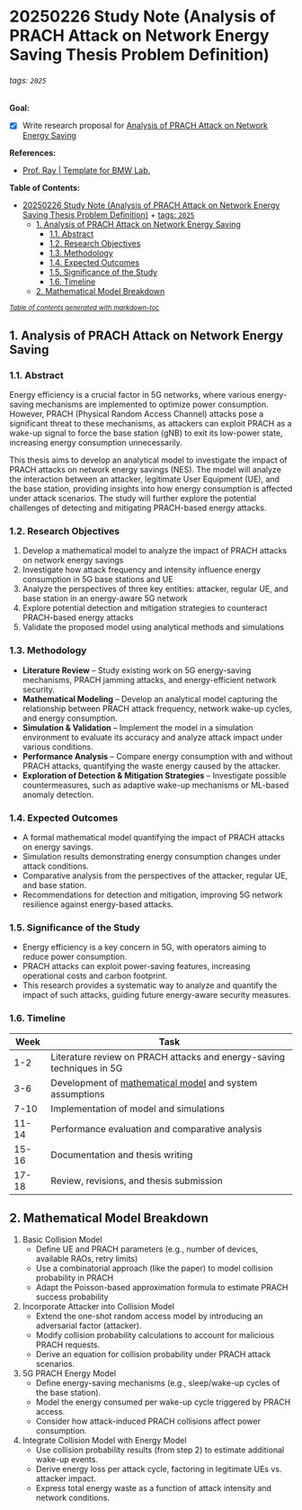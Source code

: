 # 20250226 Study Note (Analysis of PRACH Attack on Network Energy Saving Thesis Problem Definition)

###### tags: `2025`

**Goal:**
- [x] Write research proposal for [Analysis of PRACH Attack on Network Energy Saving](#1-analysis-of-prach-attack-on-network-energy-saving)

**References:**
- [Prof. Ray | Template for BMW Lab.](https://hackmd.io/@RayCheng/rJIuoWmB8)

**Table of Contents:**
- [20250226 Study Note (Analysis of PRACH Attack on Network Energy Saving Thesis Problem Definition)](#20250226-study-note--analysis-of-prach-attack-on-network-energy-saving-thesis-problem-definition-)
          + [tags: `2025`](#tags---2025-)
  * [1. Analysis of PRACH Attack on Network Energy Saving](#1-analysis-of-prach-attack-on-network-energy-saving)
    + [1.1. Abstract](#11-abstract)
    + [1.2. Research Objectives](#12-research-objectives)
    + [1.3. Methodology](#13-methodology)
    + [1.4. Expected Outcomes](#14-expected-outcomes)
    + [1.5. Significance of the Study](#15-significance-of-the-study)
    + [1.6. Timeline](#16-timeline)
  * [2. Mathematical Model Breakdown](#2-mathematical-model-breakdown)

<small><i><a href='http://ecotrust-canada.github.io/markdown-toc/'>Table of contents generated with markdown-toc</a></i></small>

## 1. Analysis of PRACH Attack on Network Energy Saving

### 1.1. Abstract

Energy efficiency is a crucial factor in 5G networks, where various energy-saving mechanisms are implemented to optimize power consumption. However, PRACH (Physical Random Access Channel) attacks pose a significant threat to these mechanisms, as attackers can exploit PRACH as a wake-up signal to force the base station (gNB) to exit its low-power state, increasing energy consumption unnecessarily.

This thesis aims to develop an analytical model to investigate the impact of PRACH attacks on network energy savings (NES). The model will analyze the interaction between an attacker, legitimate User Equipment (UE), and the base station, providing insights into how energy consumption is affected under attack scenarios. The study will further explore the potential challenges of detecting and mitigating PRACH-based energy attacks.

### 1.2. Research Objectives

1. Develop a mathematical model to analyze the impact of PRACH attacks on network energy savings
2. Investigate how attack frequency and intensity influence energy consumption in 5G base stations and UE
3. Analyze the perspectives of three key entities: attacker, regular UE, and base station in an energy-aware 5G network
4. Explore potential detection and mitigation strategies to counteract PRACH-based energy attacks
5. Validate the proposed model using analytical methods and simulations


### 1.3. Methodology

- **Literature Review** – Study existing work on 5G energy-saving mechanisms, PRACH jamming attacks, and energy-efficient network security.
- **Mathematical Modeling** – Develop an analytical model capturing the relationship between PRACH attack frequency, network wake-up cycles, and energy consumption.
- **Simulation & Validation** – Implement the model in a simulation environment to evaluate its accuracy and analyze attack impact under various conditions.
- **Performance Analysis** – Compare energy consumption with and without PRACH attacks, quantifying the waste energy caused by the attacker.
- **Exploration of Detection & Mitigation Strategies** – Investigate possible countermeasures, such as adaptive wake-up mechanisms or ML-based anomaly detection.

### 1.4. Expected Outcomes

- A formal mathematical model quantifying the impact of PRACH attacks on energy savings.
- Simulation results demonstrating energy consumption changes under attack conditions.
- Comparative analysis from the perspectives of the attacker, regular UE, and base station.
- Recommendations for detection and mitigation, improving 5G network resilience against energy-based attacks.

### 1.5. Significance of the Study

- Energy efficiency is a key concern in 5G, with operators aiming to reduce power consumption.
- PRACH attacks can exploit power-saving features, increasing operational costs and carbon footprint.
- This research provides a systematic way to analyze and quantify the impact of such attacks, guiding future energy-aware security measures.

### 1.6. Timeline

| Week  | Task                                                                  |
| ----- | --------------------------------------------------------------------- | 
| 1-2   | Literature review on PRACH attacks and energy-saving techniques in 5G | 
| 3-6   | Development of [mathematical model](#2-mathematical-model-breakdown) and system assumptions              | 
| 7-10  | Implementation of model and simulations                               | 
| 11-14 | Performance evaluation and comparative analysis                       | 
| 15-16 | Documentation and thesis writing                                      | 
| 17-18 | Review, revisions, and thesis submission                              | 

## 2. Mathematical Model Breakdown

1. Basic Collision Model
	- Define UE and PRACH parameters (e.g., number of devices, available RAOs, retry limits)
	- Use a combinatorial approach (like the paper) to model collision probability in PRACH
	- Adapt the Poisson-based approximation formula to estimate PRACH success probability
2. Incorporate Attacker into Collision Model
	- Extend the one-shot random access model by introducing an adversarial factor (attacker).
	- Modify collision probability calculations to account for malicious PRACH requests.
	- Derive an equation for collision probability under PRACH attack scenarios.
3. 5G PRACH Energy Model
	- Define energy-saving mechanisms (e.g., sleep/wake-up cycles of the base station).
	- Model the energy consumed per wake-up cycle triggered by PRACH access.
	- Consider how attack-induced PRACH collisions affect power consumption.
4. Integrate Collision Model with Energy Model
	- Use collision probability results (from step 2) to estimate additional wake-up events.
	- Derive energy loss per attack cycle, factoring in legitimate UEs vs. attacker impact.
	- Express total energy waste as a function of attack intensity and network conditions.
